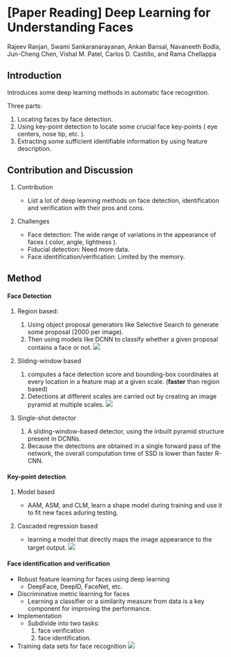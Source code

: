 # **[Paper Reading]** Deep Learning for Understanding Faces

Rajeev Ranjan, Swami Sankaranarayanan, Ankan Bansal, Navaneeth Bodla, Jun-Cheng Chen, Vishal M. Patel, Carlos D. Castillo, and Rama Chellappa

## Introduction
Introduces some deep learning methods in automatic face recognition.

Three parts:
1. Locating faces by face detection.
2. Using key-point detection to locate some crucial face key-points ( eye centers, nose tip, etc. ).
3. Extracting some sufficient identifiable information by using feature description.
## Contribution and Discussion

1. Contribution
    * List a lot of deep learning methods on face detection, identification and verification with their pros and cons.

2. Challenges
    * Face detection: The wide range of variations in the appearance of faces ( color, angle, lightness ).
    * Fiducial detection: Need more data.
    * Face identification/verification: Limited by the memory. 



## Method

#### Face Detection
1. Region based:
    1. Using object proposal generators like Selective Search to generate some proposal (2000 per image).
    2. Then using models like DCNN to classify whether a given proposal contains a face or not.
    ![](https://i.imgur.com/Ba9tkPJ.png)

2. Sliding-window based
    1. computes a face detection score and bounding-box coordinates at every location in a feature map at a given scale. (**faster** than region based)
    2. Detections at different scales are carried out by creating an image pyramid at multiple scales.
    ![](https://i.imgur.com/z0ifsUe.png)

3. Single-shot detector
    1. A sliding-window-based detector, using the inbuilt pyramid structure  present in DCNNs.  
    2. Because the detections are obtained in a single forward pass of the  network, the overall computation time of SSD is lower than faster R-CNN.

#### Key-point detection
1. Model based
    * AAM, ASM, and CLM, learn a shape model during training and use it to fit new faces aduring  testing. 
    

2. Cascaded regression based
    * learning a model that directly maps the image appearance to the target output.
    ![](https://i.imgur.com/qWKeGSF.png)

#### Face identification and verification
* Robust feature learning for faces using deep learning
    * DeepFace, DeepID, FaceNet, etc.
* Discriminative metric learning for faces
    * Learning a classifier or a similarity measure from data is a key component for improving the performance. 
* Implementation
    * Subdivide into two tasks:
        1. face verification 
        2. face identification.
* Training data sets for face recognition
    ![](https://i.imgur.com/95TWZRU.png)
